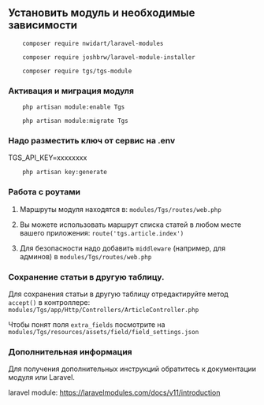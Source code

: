 

## Установить модуль и необходимые зависимости

        composer require nwidart/laravel-modules

        composer require joshbrw/laravel-module-installer

        composer require tgs/tgs-module

### Активация и миграция модуля

        php artisan module:enable Tgs

        php artisan module:migrate Tgs

### Надо разместить ключ от сервис на .env 
TGS_API_KEY=xxxxxxxx

        php artisan key:generate

### Работа с роутами

1. Маршруты модуля находятся в: `modules/Tgs/routes/web.php`


2. Вы можете использовать маршрут списка статей в любом месте вашего приложения: `route('tgs.article.index')`


3. Для безопасности надо добавить `middleware` (например, для админов) в `modules/Tgs/routes/web.php`


### Сохранение статьи в другую таблицу. 

Для сохранения статьи в другую таблицу отредактируйте метод `accept()` в контроллере:
`modules/Tgs/app/Http/Controllers/ArticleController.php`

Чтобы понят поля ``extra_fields`` посмотрите на `modules/Tgs/resources/assets/field/field_settings.json`

### Дополнительная информация

Для получения дополнительных инструкций обратитесь к документации модуля или Laravel.

laravel module: https://laravelmodules.com/docs/v11/introduction

